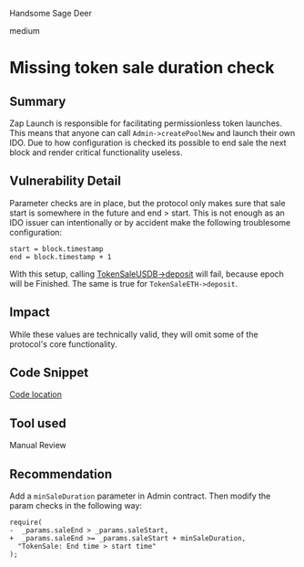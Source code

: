 Handsome Sage Deer

medium

# Missing token sale duration check

## Summary
Zap Launch is responsible for facilitating permissionless token launches. This means that anyone can call `Admin->createPoolNew` and launch their own IDO. Due to how configuration is checked its possible to end sale the next block and render critical functionality useless.

## Vulnerability Detail
Parameter checks are in place, but the protocol only makes sure that sale start is somewhere in the future and end > start. This is not enough as an IDO issuer can intentionally or by accident make the following troublesome configuration:
```sol
start = block.timestamp
end = block.timestamp + 1
```

With this setup, calling [TokenSaleUSDB->deposit](https://github.com/sherlock-audit/2024-03-zap-protocol/blob/main/zap-launches-contracts/contracts/TokenSaleUSDB.sol#L150-L168) will fail, because epoch will be Finished. The same is true for `TokenSaleETH->deposit`.


## Impact
While these values are technically valid, they will omit some of the protocol's core functionality.

## Code Snippet
[Code location](https://github.com/sherlock-audit/2024-03-zap-protocol/blob/main/zap-launches-contracts/contracts/Admin.sol#L210-L217)

## Tool used
Manual Review

## Recommendation
Add a `minSaleDuration` parameter in Admin contract. Then modify the param checks in the following way:
```sol
require(
-  _params.saleEnd > _params.saleStart,
+  _params.saleEnd >= _params.saleStart + minSaleDuration,
  "TokenSale: End time > start time"
);
```
